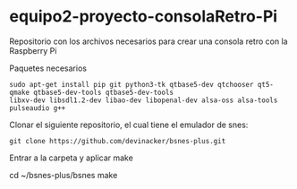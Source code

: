 # equipo2-proyecto-consolaRetro-Pi
 Repositorio con los archivos necesarios para crear una consola retro con la Raspberry Pi

Paquetes necesarios

<pre><code>sudo apt-get install pip git python3-tk qtbase5-dev qtchooser qt5-qmake qtbase5-dev-tools qtbase5-dev-tools 
libxv-dev libsdl1.2-dev libao-dev libopenal-dev alsa-oss alsa-tools pulseaudio g++</code></pre>

Clonar el siguiente repositorio, el cual tiene el emulador de snes:

<pre><code>git clone https://github.com/devinacker/bsnes-plus.git</code></pre>

Entrar a la carpeta y aplicar make

cd ~/bsnes-plus/bsnes
make

